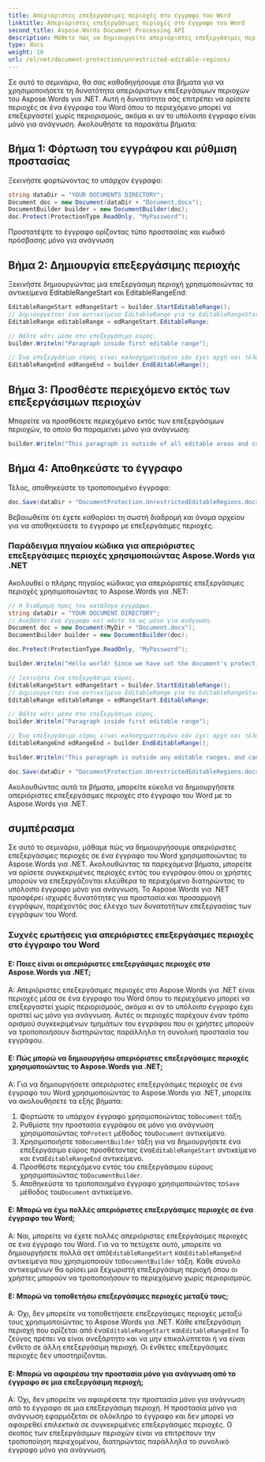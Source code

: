 ```yaml
---
title: Απεριόριστες επεξεργάσιμες περιοχές στο έγγραφο του Word
linktitle: Απεριόριστες επεξεργάσιμες περιοχές στο έγγραφο του Word
second_title: Aspose.Words Document Processing API
description: Μάθετε πώς να δημιουργείτε απεριόριστες επεξεργάσιμες περιοχές σε ένα έγγραφο του Word με το Aspose.Words για .NET.
type: docs
weight: 10
url: /el/net/document-protection/unrestricted-editable-regions/
---
```

Σε αυτό το σεμινάριο, θα σας καθοδηγήσουμε στα βήματα για να χρησιμοποιήσετε τη δυνατότητα απεριόριστων επεξεργάσιμων περιοχών του Aspose.Words για .NET. Αυτή η δυνατότητα σάς επιτρέπει να ορίσετε περιοχές σε ένα έγγραφο του Word όπου το περιεχόμενο μπορεί να επεξεργαστεί χωρίς περιορισμούς, ακόμα κι αν το υπόλοιπο έγγραφο είναι μόνο για ανάγνωση. Ακολουθήστε τα παρακάτω βήματα:

## Βήμα 1: Φόρτωση του εγγράφου και ρύθμιση προστασίας

Ξεκινήστε φορτώνοντας το υπάρχον έγγραφο:

```csharp
string dataDir = "YOUR DOCUMENTS DIRECTORY";
Document doc = new Document(dataDir + "Document.docx");
DocumentBuilder builder = new DocumentBuilder(doc);
doc.Protect(ProtectionType.ReadOnly, "MyPassword");
```

Προστατέψτε το έγγραφο ορίζοντας τύπο προστασίας και κωδικό πρόσβασης μόνο για ανάγνωση

## Βήμα 2: Δημιουργία επεξεργάσιμης περιοχής

Ξεκινήστε δημιουργώντας μια επεξεργάσιμη περιοχή χρησιμοποιώντας τα αντικείμενα EditableRangeStart και EditableRangeEnd:

```csharp
EditableRangeStart edRangeStart = builder.StartEditableRange();
// Δημιουργείται ένα αντικείμενο EditableRange για το EditableRangeStart που μόλις δημιουργήσαμε.
EditableRange editableRange = edRangeStart.EditableRange;

// Βάλτε κάτι μέσα στο επεξεργάσιμο εύρος.
builder.Writeln("Paragraph inside first editable range");

// Ένα επεξεργάσιμο εύρος είναι καλοσχηματισμένο εάν έχει αρχή και τέλος.
EditableRangeEnd edRangeEnd = builder.EndEditableRange();

```

## Βήμα 3: Προσθέστε περιεχόμενο εκτός των επεξεργάσιμων περιοχών

Μπορείτε να προσθέσετε περιεχόμενο εκτός των επεξεργάσιμων περιοχών, το οποίο θα παραμείνει μόνο για ανάγνωση:

```csharp
builder.Writeln("This paragraph is outside of all editable areas and cannot be edited.");
```

## Βήμα 4: Αποθηκεύστε το έγγραφο

Τέλος, αποθηκεύστε το τροποποιημένο έγγραφο:

```csharp
doc.Save(dataDir + "DocumentProtection.UnrestrictedEditableRegions.docx");
```

Βεβαιωθείτε ότι έχετε καθορίσει τη σωστή διαδρομή και όνομα αρχείου για να αποθηκεύσετε το έγγραφο με επεξεργάσιμες περιοχές.

### Παράδειγμα πηγαίου κώδικα για απεριόριστες επεξεργάσιμες περιοχές χρησιμοποιώντας Aspose.Words για .NET

Ακολουθεί ο πλήρης πηγαίος κώδικας για απεριόριστες επεξεργάσιμες περιοχές χρησιμοποιώντας το Aspose.Words για .NET:

```csharp
// Η διαδρομή προς τον κατάλογο εγγράφων.
string dataDir = "YOUR DOCUMENT DIRECTORY";
// Ανεβάστε ένα έγγραφο και κάντε το ως μόνο για ανάγνωση.
Document doc = new Document(MyDir + "Document.docx");
DocumentBuilder builder = new DocumentBuilder(doc);

doc.Protect(ProtectionType.ReadOnly, "MyPassword");

builder.Writeln("Hello world! Since we have set the document's protection level to read-only, " + "we cannot edit this paragraph without the password.");

// Ξεκινήστε ένα επεξεργάσιμο εύρος.
EditableRangeStart edRangeStart = builder.StartEditableRange();
// Δημιουργείται ένα αντικείμενο EditableRange για το EditableRangeStart που μόλις δημιουργήσαμε.
EditableRange editableRange = edRangeStart.EditableRange;

// Βάλτε κάτι μέσα στο επεξεργάσιμο εύρος.
builder.Writeln("Paragraph inside first editable range");

// Ένα επεξεργάσιμο εύρος είναι καλοσχηματισμένο εάν έχει αρχή και τέλος.
EditableRangeEnd edRangeEnd = builder.EndEditableRange();

builder.Writeln("This paragraph is outside any editable ranges, and cannot be edited.");

doc.Save(dataDir + "DocumentProtection.UnrestrictedEditableRegions.docx");

```
Ακολουθώντας αυτά τα βήματα, μπορείτε εύκολα να δημιουργήσετε απεριόριστες επεξεργάσιμες περιοχές στο έγγραφο του Word με το Aspose.Words για .NET.

## συμπέρασμα
Σε αυτό το σεμινάριο, μάθαμε πώς να δημιουργήσουμε απεριόριστες επεξεργάσιμες περιοχές σε ένα έγγραφο του Word χρησιμοποιώντας το Aspose.Words για .NET. Ακολουθώντας τα παρεχόμενα βήματα, μπορείτε να ορίσετε συγκεκριμένες περιοχές εντός του εγγράφου όπου οι χρήστες μπορούν να επεξεργάζονται ελεύθερα το περιεχόμενο διατηρώντας το υπόλοιπο έγγραφο μόνο για ανάγνωση. Το Aspose.Words για .NET προσφέρει ισχυρές δυνατότητες για προστασία και προσαρμογή εγγράφων, παρέχοντάς σας έλεγχο των δυνατοτήτων επεξεργασίας των εγγράφων του Word.

### Συχνές ερωτήσεις για απεριόριστες επεξεργάσιμες περιοχές στο έγγραφο του Word

#### Ε: Ποιες είναι οι απεριόριστες επεξεργάσιμες περιοχές στο Aspose.Words για .NET;

Α: Απεριόριστες επεξεργάσιμες περιοχές στο Aspose.Words για .NET είναι περιοχές μέσα σε ένα έγγραφο του Word όπου το περιεχόμενο μπορεί να επεξεργαστεί χωρίς περιορισμούς, ακόμα κι αν το υπόλοιπο έγγραφο έχει οριστεί ως μόνο για ανάγνωση. Αυτές οι περιοχές παρέχουν έναν τρόπο ορισμού συγκεκριμένων τμημάτων του εγγράφου που οι χρήστες μπορούν να τροποποιήσουν διατηρώντας παράλληλα τη συνολική προστασία του εγγράφου.

#### Ε: Πώς μπορώ να δημιουργήσω απεριόριστες επεξεργάσιμες περιοχές χρησιμοποιώντας το Aspose.Words για .NET;

Α: Για να δημιουργήσετε απεριόριστες επεξεργάσιμες περιοχές σε ένα έγγραφο του Word χρησιμοποιώντας το Aspose.Words για .NET, μπορείτε να ακολουθήσετε τα εξής βήματα:
1.  Φορτώστε το υπάρχον έγγραφο χρησιμοποιώντας το`Document` τάξη.
2.  Ρυθμίστε την προστασία εγγράφου σε μόνο για ανάγνωση χρησιμοποιώντας το`Protect` μέθοδος του`Document` αντικείμενο.
3.  Χρησιμοποιήστε το`DocumentBuilder` τάξη για να δημιουργήσετε ένα επεξεργάσιμο εύρος προσθέτοντας ένα`EditableRangeStart` αντικείμενο και ένα`EditableRangeEnd` αντικείμενο.
4.  Προσθέστε περιεχόμενο εντός του επεξεργάσιμου εύρους χρησιμοποιώντας το`DocumentBuilder`.
5.  Αποθηκεύστε το τροποποιημένο έγγραφο χρησιμοποιώντας το`Save` μέθοδος του`Document` αντικείμενο.

#### Ε: Μπορώ να έχω πολλές απεριόριστες επεξεργάσιμες περιοχές σε ένα έγγραφο του Word;

Α: Ναι, μπορείτε να έχετε πολλές απεριόριστες επεξεργάσιμες περιοχές σε ένα έγγραφο του Word. Για να το πετύχετε αυτό, μπορείτε να δημιουργήσετε πολλά σετ από`EditableRangeStart` και`EditableRangeEnd` αντικείμενα που χρησιμοποιούν το`DocumentBuilder` τάξη. Κάθε σύνολο αντικειμένων θα ορίσει μια ξεχωριστή επεξεργάσιμη περιοχή όπου οι χρήστες μπορούν να τροποποιήσουν το περιεχόμενο χωρίς περιορισμούς.

#### Ε: Μπορώ να τοποθετήσω επεξεργάσιμες περιοχές μεταξύ τους;

 Α: Όχι, δεν μπορείτε να τοποθετήσετε επεξεργάσιμες περιοχές μεταξύ τους χρησιμοποιώντας το Aspose.Words για .NET. Κάθε επεξεργάσιμη περιοχή που ορίζεται από ένα`EditableRangeStart` και`EditableRangeEnd` Το ζεύγος πρέπει να είναι ανεξάρτητο και να μην επικαλύπτεται ή να είναι ένθετο σε άλλη επεξεργάσιμη περιοχή. Οι ένθετες επεξεργάσιμες περιοχές δεν υποστηρίζονται.

#### Ε: Μπορώ να αφαιρέσω την προστασία μόνο για ανάγνωση από το έγγραφο σε μια επεξεργάσιμη περιοχή;

Α: Όχι, δεν μπορείτε να αφαιρέσετε την προστασία μόνο για ανάγνωση από το έγγραφο σε μια επεξεργάσιμη περιοχή. Η προστασία μόνο για ανάγνωση εφαρμόζεται σε ολόκληρο το έγγραφο και δεν μπορεί να αφαιρεθεί επιλεκτικά σε συγκεκριμένες επεξεργάσιμες περιοχές. Ο σκοπός των επεξεργάσιμων περιοχών είναι να επιτρέπουν την τροποποίηση περιεχομένου, διατηρώντας παράλληλα το συνολικό έγγραφο μόνο για ανάγνωση.